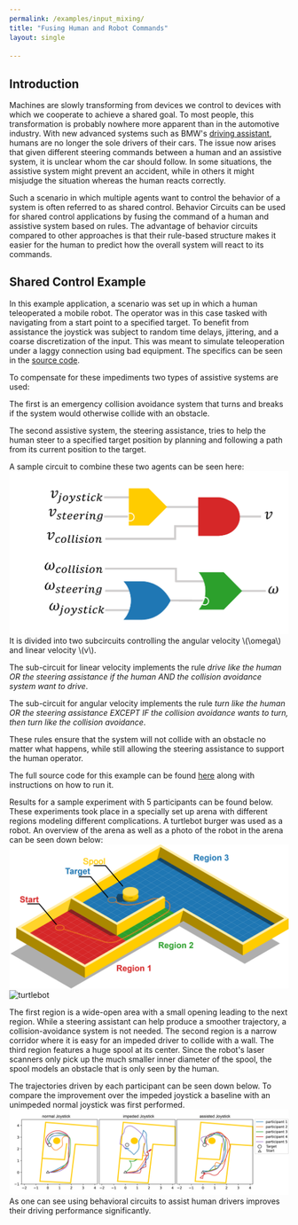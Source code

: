 ```yaml
---
permalink: /examples/input_mixing/
title: "Fusing Human and Robot Commands"
layout: single

---
```


## Introduction
Machines are slowly transforming from devices we control to devices with which we cooperate to achieve a shared goal.
To most people, this transformation is probably nowhere more apparent than in the automotive industry.
With new advanced systems such as BMW's [driving assistant](https://www.bmw.com/en/innovation/the-main-driver-assistance-systems.html), humans are no longer the sole drivers of their cars.
The issue now arises that given different steering commands between a human and an assistive system, it is unclear whom the car should follow.
In some situations, the assistive system might prevent an accident, while in others it might misjudge the situation whereas the human reacts correctly.

Such a scenario in which multiple agents want to control the behavior of a system is often referred to as shared control.
Behavior Circuits can be used for shared control applications by fusing the command of a human and assistive system based on rules.
The advantage of behavior circuits compared to other approaches is that their rule-based structure makes it easier for the human to predict how the overall system will react to its commands.

## Shared Control Example
In this example application, a scenario was set up in which a human teleoperated a mobile robot.
The operator was in this case tasked with navigating from a start point to a specified target.
To benefit from assistance the joystick was subject to random time delays, jittering, and a coarse discretization of the input.
This was meant to simulate teleoperation under a laggy connection using bad equipment.
The specifics can be seen in the [source code](https://github.com/behavior-circuits/input_mixing_example/blob/master/scripts/sloppy_joystick.py).

To compensate for these impediments two types of assistive systems are used:

The first is an emergency collision avoidance system that turns and breaks if the system would otherwise collide with an obstacle.

The second assistive system, the steering assistance, tries to help the human steer to a specified target position by planning and following a path from its current position to the target.

A sample circuit to combine these two agents can be seen here:
![input_mixing_circuit](https://raw.githubusercontent.com/behavior-circuits/website/master/images/main_circuit.png)
It is divided into two subcircuits controlling the angular velocity \\(\omega\\) and linear velocity \\(v\\).

The sub-circuit for linear velocity implements the rule *drive like the human OR the steering assistance if the human AND the collision avoidance system want to drive*.

The sub-circuit for angular velocity implements the rule *turn like the human OR the steering assistance EXCEPT IF the collision avoidance wants to turn, then turn like the collision avoidance*.

These rules ensure that the system will not collide with an obstacle no matter what happens, while still allowing the steering assistance to support the human operator.


The full source code for this example can be found [here](ttps://github.com/behavior-circuits/input_mixing_example) along with instructions on how to run it.


Results for a sample experiment with 5 participants can be found below.
These experiments took place in a specially set up arena with different regions modeling different complications. 
A turtlebot burger was used as a robot. 
An overview of the arena as well as a photo of the robot in the arena can be seen down below:
![example arena](https://raw.githubusercontent.com/behavior-circuits/website/master/images/behavior_circuit_arena.png)
![turtlebot](https://github.com/behavior-circuits/website/blob/master/images/turtlebot.png?raw=true)


The first region is a wide-open area with a small opening leading to the next region.
While a steering assistant can help produce a smoother trajectory, a collision-avoidance system is not needed.
The second region is a narrow corridor where it is easy for an impeded driver to collide with a wall.
The third region features a huge spool at its center. Since the robot's laser scanners only pick up the much smaller inner diameter of the spool, the spool models an obstacle that is only seen by the human.

The trajectories driven by each participant can be seen down below.
To compare the improvement over the impeded joystick a baseline with an unimpeded normal joystick was first performed.
![odometry_plot](https://raw.githubusercontent.com/behavior-circuits/website/master/images/odometry_plot.png)
As one can see using behavioral circuits to assist human drivers improves their driving performance significantly.

